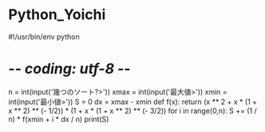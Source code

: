 # Python_Yoichi
#!/usr/bin/env python
# -*- coding: utf-8 -*-
n = int(input('幾つのソート?>'))
xmax = int(input('最大値>'))
xmin = int(input('最小値>'))
S = 0
dx = xmax - xmin
def f(x):
    return (x ** 2 + x * (1 + x ** 2) ** (- 1/2)) * (1 + x * (1 + x ** 2) ** (- 3/2))
for i in range(0,n):
    S += (1 / n) * f(xmin + i * dx / n)
print(S)
